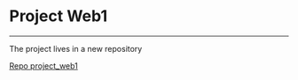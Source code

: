 # Project Web1

***

The project lives in a new repository

[Repo project_web1](https://github.com/Xarakipi/project_web1)
